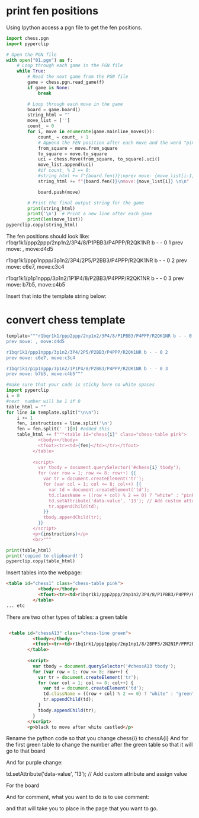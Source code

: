 # print fen positions

Using Ipython access a pgn file to get the fen positions.

```python
import chess.pgn
import pyperclip

# Open the PGN file
with open("01.pgn") as f:
    # Loop through each game in the PGN file
    while True:
        # Read the next game from the PGN file
        game = chess.pgn.read_game(f)
        if game is None:
            break

        # Loop through each move in the game
        board = game.board()
        string_html = ""
        move_list = ['']
        count_ = 0
        for i, move in enumerate(game.mainline_moves()):
            count_ = count_ + 1 
            # Append the FEN position after each move and the word "pink" to the output string
            from_square = move.from_square
            to_square = move.to_square
            uci = chess.Move(from_square, to_square).uci()
            move_list.append(uci)
            #if count_ % 2 == 0:
            #string_html += f"{board.fen()}\nprev move: {move_list[i-1]}, move:{move_list[i]} \n\n"
            string_html += f"{board.fen()}\nmove:{move_list[i]} \n\n"

            board.push(move)

        # Print the final output string for the game
        print(string_html)
        print('\n')  # Print a new line after each game
        print(len(move_list))
pyperclip.copy(string_html)
```

The fen positions should look like: 
r1bqr1k1/ppp2ppp/2np1n2/3P4/8/P1PBB3/P4PPP/R2QK1NR b - - 0 1
prev move: , move:d4d5 

r1bqr1k1/ppp1nppp/3p1n2/3P4/2P5/P2BB3/P4PPP/R2QK1NR b - - 0 2
prev move: c6e7, move:c3c4 

r1bqr1k1/p1p1nppp/3p1n2/1P1P4/8/P2BB3/P4PPP/R2QK1NR b - - 0 3
prev move: b7b5, move:c4b5 

Insert that into the template string below: 


# convert chess template

```python
template="""r1bqr1k1/ppp2ppp/2np1n2/3P4/8/P1PBB3/P4PPP/R2QK1NR b - - 0 1
prev move: , move:d4d5 

r1bqr1k1/ppp1nppp/3p1n2/3P4/2P5/P2BB3/P4PPP/R2QK1NR b - - 0 2
prev move: c6e7, move:c3c4 

r1bqr1k1/p1p1nppp/3p1n2/1P1P4/8/P2BB3/P4PPP/R2QK1NR b - - 0 3
prev move: b7b5, move:c4b5"""

#make sure that your code is sticky here no white spaces
import pyperclip
i = 0
#next  number will be 1 if 0
table_html = ""
for line in template.split("\n\n"):
    i += 1
    fen, instructions = line.split('\n')
    fen = fen.split(' ')[0] #added this
    table_html += f"""<table id="chess{i}" class="chess-table pink">
            <tbody></tbody>
            <tfoot><tr><td>{fen}</td></tr></tfoot>
          </table>
          
          <script>
            var tbody = document.querySelector('#chess{i} tbody');
            for (var row = 1; row <= 8; row++) {{
              var tr = document.createElement('tr');
              for (var col = 1; col <= 8; col++) {{
                var td = document.createElement('td');
                td.className = ((row + col) % 2 == 0) ? "white" : "pink";
                td.setAttribute('data-value', '13'); // Add custom attribute and assign value
                tr.appendChild(td);
              }}
              tbody.appendChild(tr);
            }}
          </script>
          <p>{instructions}</p>
          <br>"""

print(table_html)
print('copied to clipboard!')
pyperclip.copy(table_html)
```

Insert tables into the webpage: 
```html
<table id="chess1" class="chess-table pink">
            <tbody></tbody>
            <tfoot><tr><td>r1bqr1k1/ppp2ppp/2np1n2/3P4/8/P1PBB3/P4PPP/R2QK1NR</td></tr></tfoot>
          </table>
... etc
```

There are two other types of tables: a green table

```html

 <table id="chessA13" class="chess-line green">
          <tbody></tbody>
          <tfoot><tr><td>r1bq1rk1/ppp1ppbp/2np1np1/8/2BPP3/2N2N1P/PPP2PP1/R1BQ1RK1</td></tr></tfoot>
        </table>
        
        <script>
          var tbody = document.querySelector('#chessA13 tbody');
          for (var row = 1; row <= 8; row++) {
            var tr = document.createElement('tr');
            for (var col = 1; col <= 8; col++) {
              var td = document.createElement('td');
              td.className = ((row + col) % 2 == 0) ? "white" : "green";
              tr.appendChild(td);
            }
            tbody.appendChild(tr);
          }
        </script>
        <p>black to move after white castled</p>

```

Rename the python code so that you change chess{i} to chessA{i}
And for the first green table to change the number after the green table so that it will go to that board

And for purple change:

td.setAttribute('data-value', '13'); // Add custom attribute and assign value

For the board

And for comment, what you want to do is to use <span class="comment">comment:</span>

and that will take you to place in the page that you want to go.

